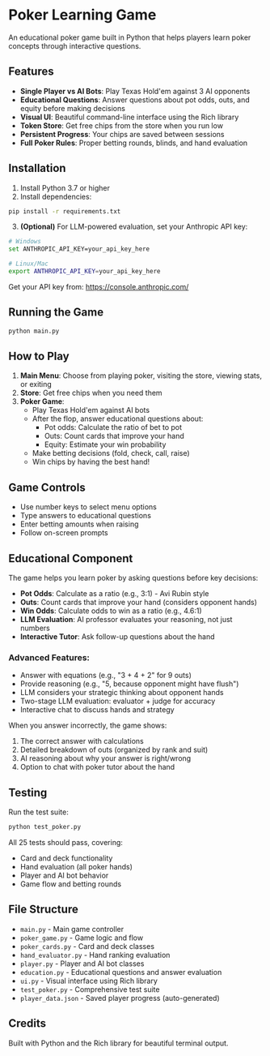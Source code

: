 # Poker Learning Game

An educational poker game built in Python that helps players learn poker concepts through interactive questions.

## Features

- **Single Player vs AI Bots**: Play Texas Hold'em against 3 AI opponents
- **Educational Questions**: Answer questions about pot odds, outs, and equity before making decisions
- **Visual UI**: Beautiful command-line interface using the Rich library
- **Token Store**: Get free chips from the store when you run low
- **Persistent Progress**: Your chips are saved between sessions
- **Full Poker Rules**: Proper betting rounds, blinds, and hand evaluation

## Installation

1. Install Python 3.7 or higher
2. Install dependencies:
```bash
pip install -r requirements.txt
```

3. **(Optional)** For LLM-powered evaluation, set your Anthropic API key:
```bash
# Windows
set ANTHROPIC_API_KEY=your_api_key_here

# Linux/Mac
export ANTHROPIC_API_KEY=your_api_key_here
```

Get your API key from: https://console.anthropic.com/

## Running the Game

```bash
python main.py
```

## How to Play

1. **Main Menu**: Choose from playing poker, visiting the store, viewing stats, or exiting
2. **Store**: Get free chips when you need them
3. **Poker Game**:
   - Play Texas Hold'em against AI bots
   - After the flop, answer educational questions about:
     - Pot odds: Calculate the ratio of bet to pot
     - Outs: Count cards that improve your hand
     - Equity: Estimate your win probability
   - Make betting decisions (fold, check, call, raise)
   - Win chips by having the best hand!

## Game Controls

- Use number keys to select menu options
- Type answers to educational questions
- Enter betting amounts when raising
- Follow on-screen prompts

## Educational Component

The game helps you learn poker by asking questions before key decisions:

- **Pot Odds**: Calculate as a ratio (e.g., 3:1) - Avi Rubin style
- **Outs**: Count cards that improve your hand (considers opponent hands)
- **Win Odds**: Calculate odds to win as a ratio (e.g., 4.6:1)
- **LLM Evaluation**: AI professor evaluates your reasoning, not just numbers
- **Interactive Tutor**: Ask follow-up questions about the hand

### Advanced Features:
- Answer with equations (e.g., "3 + 4 + 2" for 9 outs)
- Provide reasoning (e.g., "5, because opponent might have flush")
- LLM considers your strategic thinking about opponent hands
- Two-stage LLM evaluation: evaluator + judge for accuracy
- Interactive chat to discuss hands and strategy

When you answer incorrectly, the game shows:
1. The correct answer with calculations
2. Detailed breakdown of outs (organized by rank and suit)
3. AI reasoning about why your answer is right/wrong
4. Option to chat with poker tutor about the hand

## Testing

Run the test suite:
```bash
python test_poker.py
```

All 25 tests should pass, covering:
- Card and deck functionality
- Hand evaluation (all poker hands)
- Player and AI bot behavior
- Game flow and betting rounds

## File Structure

- `main.py` - Main game controller
- `poker_game.py` - Game logic and flow
- `poker_cards.py` - Card and deck classes
- `hand_evaluator.py` - Hand ranking evaluation
- `player.py` - Player and AI bot classes
- `education.py` - Educational questions and answer evaluation
- `ui.py` - Visual interface using Rich library
- `test_poker.py` - Comprehensive test suite
- `player_data.json` - Saved player progress (auto-generated)

## Credits

Built with Python and the Rich library for beautiful terminal output.
